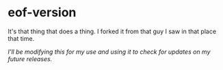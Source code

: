 # eof-version
It's that thing that does a thing. I forked it from that guy I saw in that place that time.

*I'll be modifying this for my use and using it to check for updates on my future releases.*
